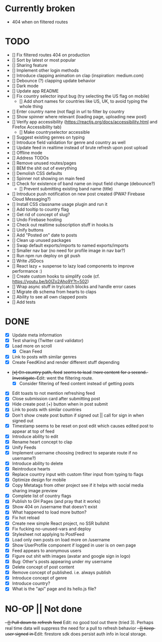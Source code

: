 # Currently broken

- 404 when on filtered routes

# TODO

- [] Fix filtered routes 404 on production
- [] Sort by latest or most popular
- [] Sharing feature
- [] Implement other login methods
- [] Introduce clapping animation on clap (inspiration: medium.com)
- [] Debounce (?) clapping update behavior
- [] Dark mode
- [] Update app README
- [] Fix country selector input bug (try selecting the US flag on mobile)
  - [] Add short names for countries like US, UK, to avoid typing the whole thing
- [] Enter country name (not flag) in url to filter by country
- [] Show spinner where relevant (loading page, uploading new post)
- [] Verify app accessibility (https://reactjs.org/docs/accessibility.html and Firefox Accessibility tab)
  - [] Make countryselector accessible
- [] Suggest existing genres on typing
- [] Introduce field validation for genre and country as well
- [] Update feed in realtime instead of brute refresh upon post upload
- [] Offline mode
- [] Address TODOs
- [] Remove unused routes/pages
- [] BEM the shit out of everything
- [] Demolish CSS defaults
- [] Spinner not showing on main feed
- [] Check for existence of band name on input field change (debounce?)
  - [] Prevent submitting existing band name (title)
- [] Introduce push notification on new post created (PWA? Firebase Cloud Messaging?)
- [] Install CSS classname usage plugin and run it
- [] Add tooltip to country flag
- [] Get rid of concept of slug?
- [] Undo Firebase hosting
- [] Check out realtime subscription stuff in hooks.ts
- [] Unify buttons
- [] Add "Posted on" date to posts
- [] Clean up unused packages
- [] Swap default exports/imports to named exports/imports
- [] Smaller nav bar (no need for profile image in nav bar?)
- [] Run npm run deploy on git push
- [] Write JSDocs
- [] React lazy + suspense to lazy load components to improve performance :)
- [] Create custom hooks to simplify code (cf. https://youtu.be/b0IZo2Aho9Y?t=502)
- [] Wrap async stuff in try/catch blocks and handle error cases
- [] Migrate db schema from hearts to claps
- [] Ability to see all own clapped posts
- [] Add tests

# DONE

- [x] Update meta information
- [x] Test sharing (Twitter card validator)
- [x] Load more on scroll
  - [x] Clean Feed
- [x] Link to posts with similar genres
- [x] Create FeedKind and render different stuff depending
- [̶x̶]̶ O̶n̶ c̶o̶u̶n̶t̶r̶y̶ p̶a̶t̶h̶,̶ f̶e̶e̶d̶ s̶e̶e̶m̶s̶ t̶o̶ l̶o̶a̶d̶ m̶o̶r̶e̶ c̶o̶n̶t̶e̶n̶t̶ f̶o̶r̶ a̶ s̶e̶c̶o̶n̶d̶.̶ I̶n̶v̶e̶s̶t̶i̶g̶a̶t̶e̶.̶ Edit: went the filtering route.
  - [x] Consider filtering of feed content instead of getting posts
- [x] Edit toasts to not mention refreshing feed
- [x] Close submission card after submitting post
- [x] Hide create post (+) button when in post submit
- [x] Link to posts with similar countries
- [x] Don't show create post button if signed out || call for sign in when signed out
- [x] Timestamp seems to be reset on post edit which causes edited post to appear at top of feed
- [x] Introduce ability to edit
- [x] Rename heart concept to clap
- [x] Unify Feeds
- [x] Implement username choosing (redirect to separate route if no username?)
- [x] Introduce ability to delete
- [x] Reintroduce hearts
- [x] Replace country input with custom filter input from typing to flags
- [x] Optimize design for mobile
- [x] Copy Metatags from other project see if it helps with social media sharing image preview
- [x] Complete list of country flags
- [x] Publish to GH Pages (and pray that it works)
- [x] Show 404 on /username that doesn't exist
- [x] What happened to load more button?
- [x] Fix hot reload
- [x] Create new simple React project, no SSR bullshit
- [x] Fix fucking no-unused-vars and deploy
- [x] Stylesheet not applying to PostFeed
- [x] Load only own posts on load more on /username
- [x] Show UserProfile component if logged in user is on own page
- [x] Feed appears to anonymous users
- [x] Figure out shit with images (avatar and google sign in logo)
- [x] Bug: Other's posts appearing under my username
- [x] Delete concept of post content
- [x] Remove concept of published. i.e. always publish
- [x] Introduce concept of genre
- [x] Introduce country?
- [x] What is the "api" page and its hello.js file?

# NO-OP || Not done

-̶ [̶]̶ P̶u̶l̶l̶ d̶o̶w̶n̶ t̶o̶ r̶e̶f̶r̶e̶s̶h̶ f̶e̶e̶d̶ Edit: no good tool out there (tried 3). Perhaps real time data will suppress the need for a pull to refresh behavior
-̶ [̶]̶ K̶e̶e̶p̶ u̶s̶e̶r̶ s̶i̶g̶n̶e̶d̶ i̶n̶ Edit: firestore sdk does persist auth info in local storage.
